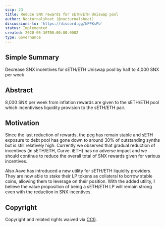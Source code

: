 ```yaml
---
sccp: 23
title: Reduce SNX rewards for sETH/ETH Uniswap pool
author: Nocturnalsheet (@nocturnalsheet)
discussions-to: 'https://discord.gg/kPPKsPb'
status: Implemented
created: 2020-05-30T00:00:00.000Z
type: Governance
---
```


## Simple Summary
<!--"If you can't explain it simply, you don't understand it well enough." Provide a simplified and layman-accessible explanation of the SCCP.-->
Decrease SNX incentives for sETH/ETH Uniswap pool by half to 4,000 SNX per week

## Abstract
<!--A short (~200 word) description of the variable change proposed.-->
8,000 SNX per week from inflation rewards are given to the sETH/ETH pool which incentivises liquidity provision to the sETH/ETH pair.

## Motivation
<!--The motivation is critical for SCCPs that want to update variables within Synthetix. It should clearly explain why the existing variable is not incentive aligned. SCCP submissions without sufficient motivation may be rejected outright.-->
Since the last reduction of rewards, the peg has remain stable and sETH exposure to debt pool has gone down to around 30% of outstanding synths but is still relatively high. Currently we observed that gradual reduction of incentives (in sETH/ETH, Curve. iETH) has no adverse impact and we should continue to reduce the overall total of SNX rewards given for various incentives.

Also Aave has introduced a new utility for sETH/ETH liquidity providers. They are now able to stake their LP tokens as collateral to borrow stable coins, allowing them to leverage on their position. With the added utility, I believe the value proposition of being a sETH/ETH LP will remain strong even with the reduction in SNX incentives.  

## Copyright
Copyright and related rights waived via [CC0](https://creativecommons.org/publicdomain/zero/1.0/).
